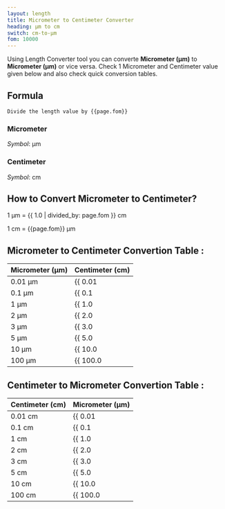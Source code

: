 ```yaml
---
layout: length
title: Micrometer to Centimeter Converter
heading: μm to cm
switch: cm-to-μm
fom: 10000
---
```


Using Length Converter tool you can converte **Micrometer (μm)** to **Micrometer (μm)** or vice versa. Check 1 Micrometer and Centimeter value given below and also check quick conversion tables.

## Formula
`Divide the length value by {{page.fom}}`

### Micrometer
*Symbol*: μm

### Centimeter
*Symbol*: cm

## How to Convert Micrometer to Centimeter?
1 μm = {{ 1.0 | divided_by: page.fom }} cm

1 cm = {{page.fom}} μm

## Micrometer to Centimeter Convertion Table :

| Micrometer (μm) | Centimeter (cm) |
| ---- | ---- |
| 0.01 μm | {{ 0.01 | divided_by: page.fom | round: 12 }} cm |
| 0.1 μm | {{ 0.1 | divided_by: page.fom | round: 12 }} cm |
| 1 μm | {{ 1.0 | divided_by: page.fom | round: 12 }} cm |
| 2 μm | {{ 2.0 | divided_by: page.fom | round: 12 }} cm |
| 3 μm | {{ 3.0 | divided_by: page.fom | round: 12 }} cm |
| 5 μm | {{ 5.0 | divided_by: page.fom | round: 12 }} cm |
| 10 μm | {{ 10.0 | divided_by: page.fom | round: 12 }} cm |
| 100 μm | {{ 100.0 | divided_by: page.fom | round: 12 }} cm |

## Centimeter to Micrometer Convertion Table :

| Centimeter (cm) | Micrometer (μm) |
| ---- | ---- |
| 0.01 cm | {{ 0.01 | times: page.fom | round: 12 }} μm |
| 0.1 cm | {{ 0.1 | times: page.fom | round: 12 }} μm |
| 1 cm | {{ 1.0 | times: page.fom | round: 12 }} μm |
| 2 cm | {{ 2.0 | times: page.fom | round: 12 }} μm |
| 3 cm | {{ 3.0 | times: page.fom | round: 12 }} μm |
| 5 cm | {{ 5.0 | times: page.fom | round: 12 }} μm |
| 10 cm | {{ 10.0 | times: page.fom | round: 12 }} μm |
| 100 cm | {{ 100.0 | times: page.fom | round: 12 }} μm |

<script>
selectInput[1].selected = true
selectOutput[3].selected = true
</script>
